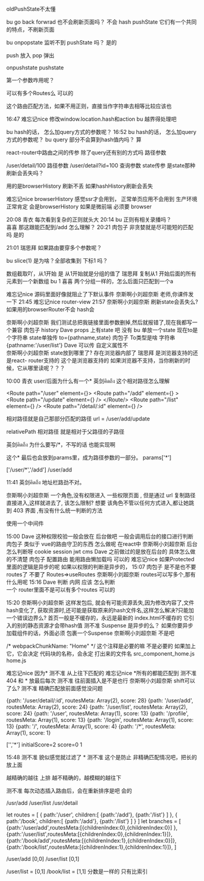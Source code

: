 oldPushState不太懂 


bu
go back forwrad 也不会刷新页面吗？ 
不会
hash
pushState
它们有一个共同的特点，不刷新页面

bu
onpopstate 监听不到 pushState 吗？
是的

push 放入
pop 弹出

onpushstate
pushstate



第一个参数咋用呢？ 

可以有多个Routes么  可以的


这个路由匹配方法，如果不用正则，直接当作字符串去相等比较应该也


16:47
难忘记nice
修改window.location.hash和action 
bu
越界得处理吧 

bu
hash的话， 怎么加query方式的参数呢？ 
16:52
bu
hash的话， 怎么加query方式的参数呢？ 
bu
query 部分不会算到hash值内吗？  算


react-router中路由之间的传参 除了query还有别的方式吗 
路径参数

/user/detail/100 路径参数
/user/detail?id=100 查询参数
state传参
是state那种刷新会丢失吗？ 

用的是browserHistory 刷新不丢
如果hashHistory刷新会丢失

难忘记nice
browserHistory 感觉ssr才会用到， 正常单页应用不会用到 
生产环境正常肯定 会是browserHistory
如果是微前端 必须要 browser 


20:08
青衣
每次看到复杂的正则就头大 
20:14
bu
正则有相关录播吗？  
喜喜
那这跟能匹配到/add  怎么理解？ 
20:21
肉包子
非贪婪就是尽可能短的匹配吗 
是的


21:01
瑞思拜
如果路由要穿多个参数呢？ 

bu
slice(1) 是为啥？全部收集到 下标1 吗？ 



数组截取吖，从1开始 是  从1开始就是分组的值了
瑞思拜
复制从1 开始后面的所有元素到一个新数组 
bu
1 
喜喜
两个分组一样的，怎么后面只匹配到一个a 



难忘记nice
源码里面好像就阻止了下默认事件 
奈斯啊小刘超奈斯
老师,你课件发一下 
21:45
难忘记nice
router-view 
21:57
奈斯啊小刘超奈斯
刷新state会丢失么? 
如果用的browserRouter不会
hash会





奈斯啊小刘超奈斯
我们测试总把我链接里面参数删掉,然后就报错了,现在我都写一个兼容 
肉包子
history 
Dave
props 上有state 吧 没有
bu
单放一个state 现在to是个字符串 state单独传
to={pathname,state}
肉包子
To类型是啥 字符串 {pathname:'/user/list'}
Dave
可以传 自定义属性不  
奈斯啊小刘超奈斯
state放到哪里了? 存在浏览器内部了
瑞思拜
是浏览器支持的还是react- router支持的 
这个是浏览器支持的
如果浏览器不支持，当你刷新的时候，它从哪里读呢？？？



10:00
青衣
user/后面为什么有一个* 
英剑คิดถึง
这个相对路径怎么理解 


 <Route path="/user" element={<User />}>
        <Route path="/add" element={<UserAdd />} >
         <Route path="/update" element={<UserUpdate />} />
        </Route/>
        <Route path="/list" element={<UserList />} />
        <Route path="/detail/:id" element={<UserDetail />} />
      </Route>

相对路径就是自己那部分匹配的路径
url = /user/add/update

relativePath 相对路径 就是相对于父路径的子路径
<!-- 
branches = [
  {
    path:'/user/add/update',
    routesMeta:['/user','/add','/update']
  }
  ...
]
 -->

英剑คิดถึง
为什么要写/*，不写的话 也能实现啊 

这个* 最后也会放到params里，成为路径参数的一部分。 params['*']

['/user/*','/add']
/user/add



11:41
英剑คิดถึง
地址栏路劲不对。 



奈斯啊小刘超奈斯
一个角色,没有权限进入 一些权限页面 , 
但是通过 url 复制路径 直接进入,这样就进去了, 该怎么限制?
 想要 该角色不管以任何方式进入,都让她跳到 403 界面 ,有没有什么统一判断的方法 

使用一个中间件




15:00
Dave
这种权限校验一般会放在 后台做吧 
一般会调用后台的接口进行判断
肉包子
类似于 vue的路由守卫的东西  怎么做呢 在react中 
奈斯啊小刘超奈斯
后台怎么判断呀 
cookie session jwt 
cms
Dave
之前做过的是放在后台的 具体怎么做的不清楚 
肉包子
配置路由 能用路由懒加载吗 
可以的
难忘记nice
如果Protected里面的逻辑是异步的呢
如果以权限的判断是异步的， 
15:07
肉包子
是不是也不要routes了  不要了 Routes=>useRoutes
奈斯啊小刘超奈斯
routes可以写多个,那有什么用呢 
15:16
Dave
判断 内网 应该 怎么判断  
一个 router里面不是可以有多个routes 
可以的


15:20
奈斯啊小刘超奈斯
这样发包后,
就会有可能资源丢失,因为修改内容了,文件hash变化了,
获取资源时,还可能是获取原来的hash文件名,这样怎么解决?只能加一个错误边界么? 
首页一般是不缓存的，永远是最新的  index.html不缓存的
它引入的别的静态资源才会带hash值 
测不准
 Suspense 是异步的么？ 
 如果你要异步加载组件的话，外面必须 包裹一个Suspense
奈斯啊小刘超奈斯
不是吧 

/* webpackChunkName: "Home" */ 这个注释是必要的嘛 不是必要的
如果加上它，它会决定 代码块的名称，会永定 打出来的文件名 src_component_home.js  home.js



难忘记nice
因为* 
测不准
从上往下匹配的 
难忘记nice
*所有的都能匹配到 
测不准
404 和 * 放最后每次 
测不准
往前面插入是不是也行 
奈斯啊小刘超奈斯
shift可以了么? 
测不准
精确匹配放前面感觉没问题 



{path: '/user/detail/:id', routesMeta: Array(2), score: 28}
{path: '/user/add', routesMeta: Array(2), score: 24}
{path: '/user/list', routesMeta: Array(2), score: 24}
{path: '/user', routesMeta: Array(1), score: 13}
{path: '/profile', routesMeta: Array(1), score: 13}
{path: '/login', routesMeta: Array(1), score: 13}
{path: '/', routesMeta: Array(1), score: 4}
{path: '/*', routesMeta: Array(1), score: 1}

['','*']
initialScore=2
score=0
1

15:48
测不准
貌似感觉就过滤了 * 
测不准
这个是防止 非精确匹配情况吧，把长的放上面 

越精确的越往 上排
越不精确的，越模糊的越往下

测不准
每次动态插入路由后，会在重新排序是吧 
会的

/usr/add
/user/list
/usr/detail


let routes = [
  {
    path:'/user',
    children:[
      {path:'/add'},
       {path:'/list'}
    ]
  },
   {
    path:'/book',
    children:[
      {path:'/add'},
       {path:'/list'}
    ]
  }
]
let branches = [
  {path:'/user/add',routesMeta:[{childrenIndex:0},{childrenIndex:0}] },
  {path:'/user/list',routesMeta:[{childrenIndex:0},{childrenIndex:1}]},
  {path:'/book/add',routesMeta:[{childrenIndex:1},{childrenIndex:0}]},
  {path:'/book/list',routesMeta:[{childrenIndex:1},{childrenIndex:1}]},
]

/user/add  [0,0]
/user/list [0,1]

/user/list = [0,1]
/book/list = [1,1]
分数是一样的
只有比索引
